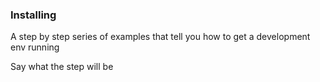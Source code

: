 ### Installing

A step by step series of examples that tell you how to get a development env running

Say what the step will be
